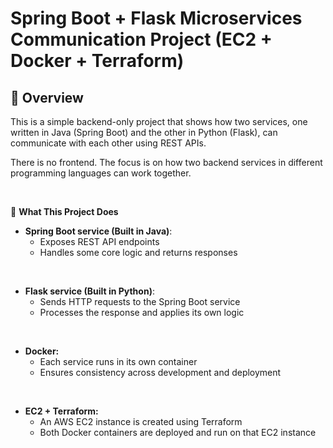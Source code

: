 # Spring Boot + Flask Microservices Communication Project (EC2 + Docker + Terraform)

## 🚀 Overview
This is a simple backend-only project that shows how two services, one written in Java (Spring Boot) and the other in Python (Flask), can communicate with each other using REST APIs.

There is no frontend. The focus is on how two backend services in different programming languages can work together.

&nbsp;

🔧 **What This Project Does**
&nbsp;
- **Spring Boot service (Built in Java)**:  
  - Exposes REST API endpoints
  - Handles some core logic and returns responses  

&nbsp;

- **Flask service (Built in Python)**:  
  - Sends HTTP requests to the Spring Boot service
  - Processes the response and applies its own logic

&nbsp;

- **Docker:**
  - Each service runs in its own container
  - Ensures consistency across development and deployment

&nbsp;

- **EC2 + Terraform:**
  - An AWS EC2 instance is created using Terraform
  - Both Docker containers are deployed and run on that EC2 instance
